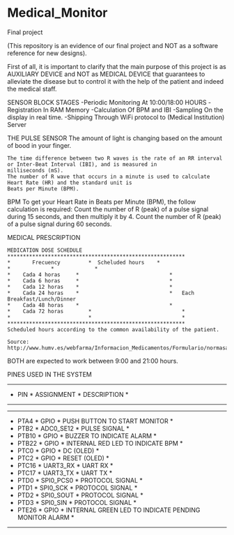 # Medical_Monitor
Final project

(This repository is an evidence of our final project and NOT as a software reference for new designs).


First of all, it is important to clarify that the main purpose of this project is as AUXILIARY DEVICE 
and NOT as MEDICAL DEVICE that guarantees to alleviate the disease but to control it with the help of the patient
and indeed the medical staff.

SENSOR BLOCK STAGES
	-Periodic Monitoring
		At 10:00/18:00 HOURS
	-Registration
		In RAM Memory
	-Calculation
		Of BPM and IBI
	-Sampling
		On the display in real time.
	-Shipping
		Through WiFi protocol to (Medical Institution) Server

THE PULSE SENSOR
	The amount of light is changing based on the amount of bood in your finger.


	The time difference between two R waves is the rate of an RR interval or Inter-Beat Interval (IBI), and is measured in 
	milliseconds (mS).
	The number of R wave that occurs in a minute is used to calculate Heart Rate (HR) and the standard unit is 
	Beats per Minute (BPM).
	
	
BPM
	To get your Heart Rate in Beats per Minute (BPM), the follow calculation is required:
		Count the number of R (peak) of a pulse signal during 15 seconds, and then multiply it by 4.
		Count the number of R (peak) of a pulse signal during 60 seconds.
		
MEDICAL PRESCRIPTION

	MEDICATION DOSE SCHEDULE
	*********************************************************
	*       Frecuency         *	 Scheluded hours	*
	*			  *				*
	*    Cada 4 horas	  *                             *
	*    Cada 6 horas	  *                             *   
	*    Cada 12 horas	  *                             * 
	*    Cada 24 horas	  *                             *	Each Breakfast/Lunch/Dinner
	*    Cada 48 horas	  *                             *  
	*    Cada 72 horas        *                             * 
	*                         *                             *
	*********************************************************
	Scheduled hours according to the common availability of the patient.
	
	Source: http://www.humv.es/webfarma/Informacion_Medicamentos/Formulario/normasadministracion.htm

BOTH are expected to work between 9:00 and 21:00 hours.


PINES USED IN THE SYSTEM

****************************************************************************************************
*   PIN       *   ASSIGNMENT	  *			  DESCRIPTION		                   *
*	      *                   *                                                                *
*	      *                   *                                                                *
*   PTA4      *     GPIO          *     PUSH BUTTON TO START MONITOR                               *
*   PTB2      *   ADC0_SE12	  *	PULSE SIGNAL                            	           *
*   PTB10     *	    GPIO	  *	BUZZER TO INDICATE ALARM                                   *
*   PTB22     *	    GPIO	  *     INTERNAL RED LED TO INDICATE BPM                           *
*   PTC0      *     GPIO          *     DC (OLED)                                                  *
*   PTC2      *     GPIO          *     RESET (OLED)                                               *
*   PTC16     *   UART3_RX        *     UART RX                                                    *
*   PTC17     *   UART3_TX        *     UART TX                                                    *
*   PTD0      *	  SPI0_PCS0       *	PROTOCOL SIGNAL                                            *
*   PTD1      *	  SPI0_SCK	  *	PROTOCOL SIGNAL                                            *        
*   PTD2      *	  SPI0_SOUT	  *	PROTOCOL SIGNAL                                            *
*   PTD3      *	  SPI0_SIN        *	PROTOCOL SIGNAL 				           *
*   PTE26     *	    GPIO          * 	INTERNAL GREEN LED TO INDICATE PENDING MONITOR ALARM       *
****************************************************************************************************
